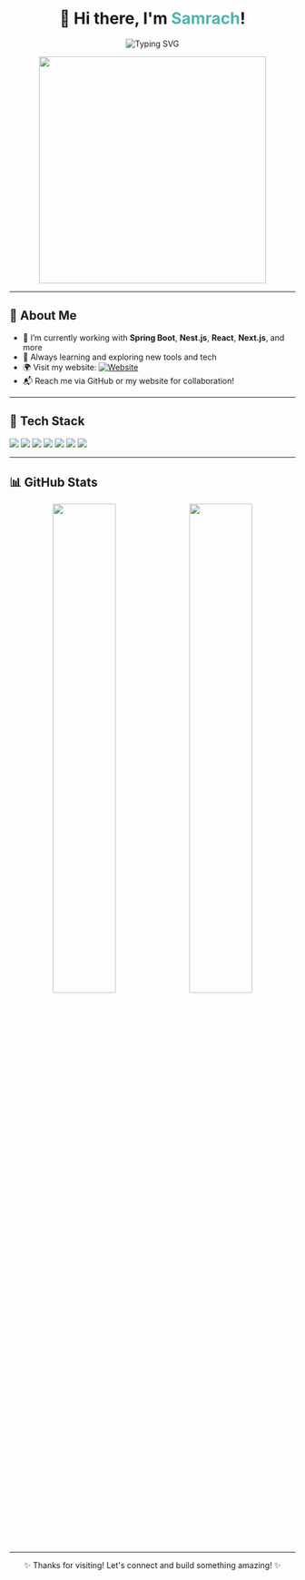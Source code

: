 <h1 align="center">👋 Hi there, I'm <span style="color:#4DB6AC;">Samrach</span>!</h1>

<p align="center">
  <img src="https://readme-typing-svg.demolab.com/?lines=Welcome+to+my+GitHub!;Full-Stack+Developer;Spring+Boot+|+NestJS+|+React+|+Next.js;Open+Source+Enthusiast;Let%27s+Build+Something+Great!&center=true&width=1000&height=45&color=4DB6AC&size=22" alt="Typing SVG" />
</p>

<p align="center">
  <img src="https://media.giphy.com/media/qgQUggAC3Pfv687qPC/giphy.gif" width="400" />
</p>

---

## 🚀 About Me

- 🔭 I’m currently working with **Spring Boot**, **Nest.js**, **React**, **Next.js**, and more
- 🧠 Always learning and exploring new tools and tech
- 🌍 Visit my website: [![Website](https://img.shields.io/badge/malegend.samrach.pro-%230077B5.svg?&style=for-the-badge&logo=google-chrome&logoColor=white)](https://malegend.samrach.pro)
- 📬 Reach me via GitHub or my website for collaboration!

---

## 🧰 Tech Stack

<p align="left">
  <img src="https://img.shields.io/badge/SpringBoot-6DB33F?style=for-the-badge&logo=springboot&logoColor=white"/>
  <img src="https://img.shields.io/badge/NestJS-E0234E?style=for-the-badge&logo=nestjs&logoColor=white"/>
  <img src="https://img.shields.io/badge/React-61DAFB?style=for-the-badge&logo=react&logoColor=black"/>
  <img src="https://img.shields.io/badge/Next.js-000000?style=for-the-badge&logo=next.js&logoColor=white"/>
  <img src="https://img.shields.io/badge/TypeScript-3178C6?style=for-the-badge&logo=typescript&logoColor=white"/>
  <img src="https://img.shields.io/badge/Git-F05032?style=for-the-badge&logo=git&logoColor=white"/>
  <img src="https://img.shields.io/badge/VSCode-007ACC?style=for-the-badge&logo=visual-studio-code&logoColor=white"/>
</p>

---

## 📊 GitHub Stats

<p align="center">
  <img src="https://github-readme-stats.vercel.app/api?username=pksrach&show_icons=true&theme=radical&count_private=true" width="47%" />
  <img src="https://github-readme-stats.vercel.app/api/top-langs/?username=pksrach&layout=compact&theme=radical" width="47%" />
</p>

---

<p align="center">✨ Thanks for visiting! Let's connect and build something amazing! ✨</p>
